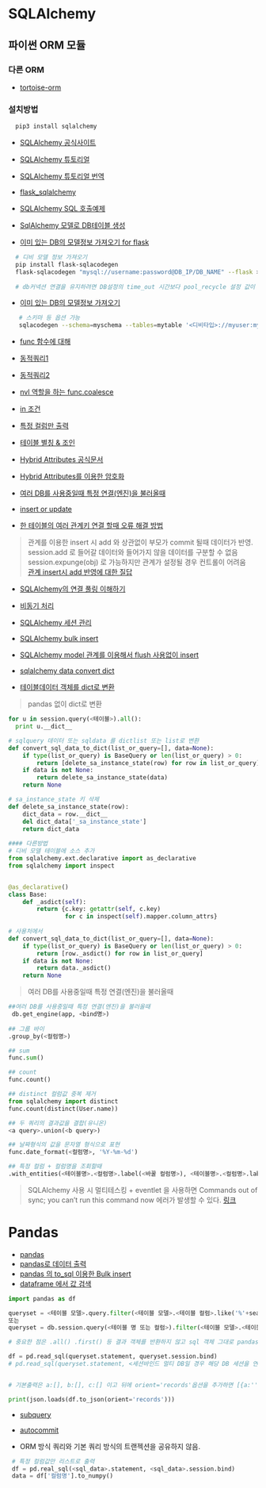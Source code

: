 # SQLAlchemy

## 파이썬 ORM 모듈
### 다른 ORM
* [tortoise-orm](https://tortoise-orm.readthedocs.io/en/latest/)
### 설치방법

```bash
  pip3 install sqlalchemy
```


* [SQLAlchemy 공식사이트](https://www.sqlalchemy.org/)

* [SQLAlchemy 튜토리얼](https://riptutorial.com/ko/sqlalchemy)

* [SQLAlchemy 튜토리얼 번역](https://edykim.com/ko/post/getting-started-with-sqlalchemy-part-1/)

* [flask_sqlalchemy](https://opentutorials.org/module/3669/22070)

* [SQLAlchemy SQL 호출예제](https://lowelllll.github.io/til/2019/04/19/TIL-flask-sqlalchemy-orm/)

* [SqlAlchemy 모델로 DB테이블 생성](https://gggggeun.tistory.com/77)

* [이미 있는 DB의 모델정보 가져오기 for flask](https://beomi.github.io/2017/10/20/DB-To-SQLAlchemy-Model/)
```bash
  # 디비 모델 정보 가져오기
  pip install flask-sqlacodegen
  flask-sqlacodegen "mysql://username:password@DB_IP/DB_NAME" --flask > models.py
  
  # db커넥션 연결을 유지하려면 DB설정의 time_out 시간보다 pool_recycle 설정 값이 작아야함.
```
* [이미 있는 DB의 모델정보 가져오기](https://wooiljeong.github.io/python/sqlacodegen/)
```bash
   # 스키마 등 옵션 가능
   sqlacodegen --schema=myschema --tables=mytable '<디비타입>://myuser:mypassword@myhost'
```

* [func 함수에 대해](https://item4.blog/2015-07-05/Internal-of-sqlalchemy.sql.expression.func/)

* [동적쿼리1](https://stackoverflow.com/questions/37336520/sqlalchemy-dynamic-filter)

* [동적쿼리2](https://stackoverrun.com/ko/q/10784033)

* [nvl 역할을 하는 func.coalesce](https://programtalk.com/python-examples/sqlalchemy.sql.func.coalesce/)

* [in 조건](https://stackoverflow.com/questions/8603088/sqlalchemy-in-clause)

* [특정 컬럼만 출력](https://qastack.kr/programming/11530196/flask-sqlalchemy-query-specify-column-names)

* [테이블 별칭 & 조인](https://edykim.com/ko/post/getting-started-with-sqlalchemy-part-2/)

* [Hybrid Attributes 공식문서](https://docs.sqlalchemy.org/en/13/orm/extensions/hybrid.html) 

* [Hybrid Attributes를 이용한 암호화](https://spoqa.github.io/2011/12/10/sqlalchemy-hybrid-attributes.html)

* [여러 DB를 사용중일때 특정 연결(엔진)을 불러올때](https://github.com/pallets/flask-sqlalchemy/issues/359)

* [insert or update](https://stackoverflow.com/questions/7165998/how-to-do-an-upsert-with-sqlalchemy)

* [한 테이블의 여러 관계키 연결 할때 오류 해결 방법](https://stackoverflow.com/questions/44434410/sqlalchemy-multiple-foreign-key-pointing-to-same-table-same-attribute)

> 관계를 이용한 insert 시 add 와 상관없이 부모가 commit 될때 데이터가 반영.<br>
session.add 로 들어갈 데이터와 들어가지 않을 데이터를 구분할 수 없음<br>
session.expunge(obj) 로 가능하지만 관계가 설정될 경우 컨트롤이 어려움<br>
[관계 insert시 add 반영에 대한 질답](https://stackoverflow.com/questions/71456425/i-was-wondering-how-to-prevent-objects-not-added-to-sqlalchemy-from-being-commit)

* [SQLAlchemy의 연결 풀링 이해하기](https://spoqa.github.io/2018/01/17/connection-pool-of-sqlalchemy.html)

* [비동기 처리](https://ellune.tistory.com/73)

* [SQLAlchemy 세션 관리](https://planbs.tistory.com/entry/Engine%EA%B3%BC-Session-Scoped-Session)

* [SQLAlchemy bulk insert](https://velog.io/@samnaka/sqlalchemy-bulk-insert)

* [SQLAlchemy model 관계를 이용해서 flush 사용없이 insert](https://stackoverflow.com/questions/71285679/how-to-speed-up-python-and-sqlalchemy)

* [sqlalchemy data convert dict](https://stackoverflow.com/questions/1958219/how-to-convert-sqlalchemy-row-object-to-a-python-dict)

* [테이블데이터 객체를 dict로 변환](http://daplus.net/python-sqlalchemy-%ED%96%89-%EA%B0%9D%EC%B2%B4%EB%A5%BC-python-dict%EB%A1%9C-%EB%B3%80%ED%99%98/)
> pandas 없이 dict로 변환
```python
for u in session.query(<테이블>).all():
  print u.__dict__
```
```python
# sqlquery 데이터 또는 sqldata 를 dictlist 또는 list로 변환
def convert_sql_data_to_dict(list_or_query=[], data=None):
    if type(list_or_query) is BaseQuery or len(list_or_query) > 0:
        return [delete_sa_instance_state(row) for row in list_or_query]
    if data is not None:
        return delete_sa_instance_state(data)
    return None

# sa_instance_state 키 삭제
def delete_sa_instance_state(row):
    dict_data = row.__dict__
    del dict_data['_sa_instance_state']
    return dict_data
    
#### 다른방법
# 디비 모델 테이블에 소스 추가
from sqlalchemy.ext.declarative import as_declarative
from sqlalchemy import inspect


@as_declarative()
class Base:
    def _asdict(self):
        return {c.key: getattr(self, c.key)
                for c in inspect(self).mapper.column_attrs}
         
# 사용처에서
def convert_sql_data_to_dict(list_or_query=[], data=None):
    if type(list_or_query) is BaseQuery or len(list_or_query) > 0:
        return [row._asdict() for row in list_or_query]
    if data is not None:
        return data._asdict()
    return None
```
> 여러 DB를 사용중일때 특정 연결(엔진)을 불러올때
```python
##여러 DB를 사용중일때 특정 연결(엔진)을 불러올때
 db.get_engine(app, <bind명>)
 
## 그룹 바이
.group_by(<컬럼명>)

## sum
func.sum()

## count
func.count()

## distinct 컬럼값 중복 제거
from sqlalchemy import distinct
func.count(distinct(User.name))

## 두 쿼리의 결과값을 결합(유니온)
<a query>.union(<b query>)

## 날짜형식의 값을 문자열 형식으로 표현
func.date_format(<컬럼명>, '%Y-%m-%d')

## 특정 컬럼 + 컬럼명을 조회할때
.with_entities(<테이블명>.<컬럼명>.label(<바꿀 컬럼명>), <테이블명>.<컬럼명>.label(<바꿀 컬럼명>), ...)
```



> SQLAlchemy 사용 시 멀티테스킹 + eventlet 을 사용하면 
> Commands out of sync; you can’t run this command now 에러가 발생할 수 있다. [링크](https://docs.sqlalchemy.org/en/13/faq/connections.html#commands-out-of-sync-you-can-t-run-this-command-now-this-result-object-does-not-return-rows-it-has-been-closed-automatically)
> 

# Pandas
* [pandas](http://pythonstudy.xyz/python/article/408-pandas-%EB%8D%B0%EC%9D%B4%ED%83%80-%EB%B6%84%EC%84%9D)
* [pandas로 데이터 출력](https://lemontia.tistory.com/844)
* [pandas 의 to_sql 이용한 Bulk insert](https://tzara.tistory.com/119)
* [dataframe 에서 값 검색](https://www.delftstack.com/ko/howto/python-pandas/pandas-get-index-of-row/)
```python
import pandas as df

queryset = <테이블 모델>.query.filter(<테이블 모델>.<테이블 컬럼>.like('%'+search_text+'%'))
또는
queryset = db.session.query(<테이블 명 또는 컬럼>).filter(<테이블 모델>.<테이블 컬럼>.like('%'+search_text+'%'))

# 중요한 점은 .all() .first() 등 결과 객체를 반환하지 않고 sql 객체 그대로 pandas.read_sql()에 전달

df = pd.read_sql(queryset.statement, queryset.session.bind)
# pd.read_sql(queryset.statement, <세션바인드 멀티 DB일 경우 해당 DB 세션을 연결 예. db.get_engine(app, bind명)>)


# 기본출력은 a:[], b:[], c:[] 이고 뒤에 orient='records'옵션을 추가하면 [{a:'',b:'',c:''},{a,b,c..},{}] 형태로 변환

print(json.loads(df.to_json(orient='records')))
```
* [subquery](https://stackoverrun.com/ko/q/10713483)
* [autocommit](https://ash84.io/2018/07/30/sqlalchemy-autocommit/)

* ORM 방식 쿼리와 기본 쿼리 방식의 트랜젝션을 공유하지 않음.


```python
 # 특정 컬럼값만 리스트로 출력
 df = pd.real_sql(<sql_data>.statement, <sql_data>.session.bind)
 data = df['컬럼명'].to_numpy()
 
```


